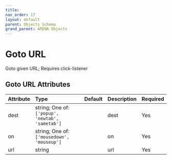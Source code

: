 ```yaml
---
title: 
nav_order: 17
layout: default
parent: Objects Schema
grand_parent: ARENA Objects
---
```



Goto URL
========


Goto given URL; Requires click-listener

Goto URL Attributes
--------------------

|Attribute|Type|Default|Description|Required|
| :--- | :--- | :--- | :--- | :--- |
|dest|string; One of: ```['popup', 'newtab', 'sametab']```||dest|Yes|
|on|string; One of: ```['mousedown', 'mouseup']```||on|Yes|
|url|string||url|Yes|
